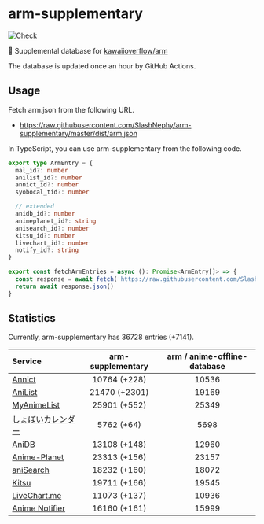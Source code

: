 # arm-supplementary

[![Check](https://github.com/SlashNephy/arm-supplementary/actions/workflows/check-node.yml/badge.svg)](https://github.com/SlashNephy/arm-supplementary/actions/workflows/check-node.yml)

💊 Supplemental database for [kawaiioverflow/arm](https://github.com/kawaiioverflow/arm)

The database is updated once an hour by GitHub Actions.

## Usage

Fetch arm.json from the following URL.

- https://raw.githubusercontent.com/SlashNephy/arm-supplementary/master/dist/arm.json

In TypeScript, you can use arm-supplementary from the following code.

```TypeScript
export type ArmEntry = {
  mal_id?: number
  anilist_id?: number
  annict_id?: number
  syobocal_tid?: number

  // extended
  anidb_id?: number
  animeplanet_id?: string
  anisearch_id?: number
  kitsu_id?: number
  livechart_id?: number
  notify_id?: string
}

export const fetchArmEntries = async (): Promise<ArmEntry[]> => {
  const response = await fetch('https://raw.githubusercontent.com/SlashNephy/arm-supplementary/master/dist/arm.json')
  return await response.json()
}
```

## Statistics

Currently, arm-supplementary has 36728 entries (+7141).

| Service                                     | arm-supplementary | arm / anime-offline-database |
| :------------------------------------------ | :---------------: | :--------------------------: |
| [Annict](https://annict.com)                |   10764 (+228)    |            10536             |
| [AniList](https://anilist.co)               |   21470 (+2301)   |            19169             |
| [MyAnimeList](https://myanimelist.net)      |   25901 (+552)    |            25349             |
| [しょぼいカレンダー](https://cal.syoboi.jp) |    5762 (+64)     |             5698             |
| [AniDB](https://anidb.net)                  |   13108 (+148)    |            12960             |
| [Anime-Planet](https://anime-planet.com)    |   23313 (+156)    |            23157             |
| [aniSearch](https://anisearch.com)          |   18232 (+160)    |            18072             |
| [Kitsu](https://kitsu.io)                   |   19711 (+166)    |            19545             |
| [LiveChart.me](https://livechart.me)        |   11073 (+137)    |            10936             |
| [Anime Notifier](https://notify.moe)        |   16160 (+161)    |            15999             |
